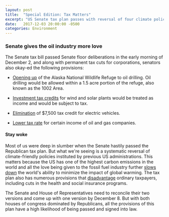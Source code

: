 ```yaml
---
layout: post
title:  "Special Edition: Tax Matters"
excerpt: "US Senate tax plan passes with reversal of four climate policies."
date:   2017-12-03 20:00:00 -0500
categories: Environment
---
```


### Senate gives the oil industry more love

The Senate tax bill passed Senate floor deliberations in the early morning of December 2, and along with permanent tax cuts for corporations, senators also okay-ed the following provisions:

* [Opening up](http://www.motherjones.com/politics/2017/11/the-environmental-disaster-tucked-into-the-tax-bill/) of the Alaska National Wildlife Refuge to oil drilling. Oil drilling would be allowed within a 1.5 acre portion of the refuge, also known as the 1002 Area.

* [Investment tax credits](http://www.latimes.com/nation/la-na-new-tax-solar-wind-20171202-story.html) for wind and solar plants would be treated as income and would be subject to tax.

* [Elimination](http://www.latimes.com/nation/la-na-new-tax-solar-wind-20171202-story.html) of $7,500 tax credit for electric vehicles.

* [Lower tax rate](https://www.nytimes.com/2017/12/02/business/tax-bill-offers-last-minute-breaks-for-developers-banks-and-oil-industry.html?_r=0) for certain income of oil and gas companies.

#### Stay woke

Most of us were deep in slumber when the Senate hastily passed the Republican tax plan. But what we're seeing is a systematic reversal of climate-friendly policies instituted by previous US administrations. This matters because the US has one of the highest carbon emissions in the world and all the love being given to the fossil fuel industry further [slows down](http://www.sustainabilitymatters.info/climate/ethics/csr/2017/11/10/offcourse1.html) the world's ability to minimize the impact of global warming. The tax plan also has numerous provisions that [disadvantage](https://www.usnews.com/news/economy/articles/2017-11-30/these-clauses-in-the-gop-tax-bill-may-surprise-you) ordinary taxpayers, including cuts in the health and social insurance programs.

The Senate and House of Representatives need to reconcile their two versions and come up with one version by December 8. But with both houses of congress dominated by Republicans, all the provisions of this plan have a high likelihood of being passed and signed into law.
